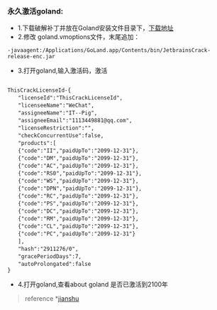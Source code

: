 ### 永久激活goland:
* 1.下载破解补丁并放在Goland安装文件目录下，[下载地址](https://github.com/kgtom/go_case/blob/master/tools/JetbrainsCrack-release-enc.jar)
* 2.修改 goland.vmoptions文件，末尾追加：
~~~
-javaagent:/Applications/GoLand.app/Contents/bin/JetbrainsCrack-release-enc.jar
~~~
* 3.打开goland,输入激活码，激活

~~~

ThisCrackLicenseId-{
　　"licenseId":"ThisCrackLicenseId",
　　"licenseeName":"WeChat",
　　"assigneeName":"IT--Pig",
　　"assigneeEmail":"1113449881@qq.com",
　　"licenseRestriction":"",
　　"checkConcurrentUse":false,
　　"products":[
　　{"code":"II","paidUpTo":"2099-12-31"},
　　{"code":"DM","paidUpTo":"2099-12-31"},
　　{"code":"AC","paidUpTo":"2099-12-31"},
　　{"code":"RS0","paidUpTo":"2099-12-31"},
　　{"code":"WS","paidUpTo":"2099-12-31"},
　　{"code":"DPN","paidUpTo":"2099-12-31"},
　　{"code":"RC","paidUpTo":"2099-12-31"},
　　{"code":"PS","paidUpTo":"2099-12-31"},
　　{"code":"DC","paidUpTo":"2099-12-31"},
　　{"code":"RM","paidUpTo":"2099-12-31"},
　　{"code":"CL","paidUpTo":"2099-12-31"},
　　{"code":"PC","paidUpTo":"2099-12-31"}
　　],
　　"hash":"2911276/0",
　　"gracePeriodDays":7,
　　"autoProlongated":false
}

~~~
* 4.打开goland,查看about goland 是否已激活到2100年


>reference
*[jianshu](https://www.jianshu.com/p/1d9f80ec9880)
